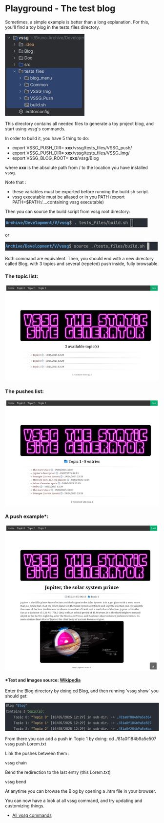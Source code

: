 
# Playground - The test blog

Sometimes, a simple example is better than a long explanation. For this, you'll find a toy blog in the tests_files
directory.

![image](pictures/toy_blog.png)

This directory contains all needed files to generate a toy project blog, and start using vssg's commands.

In order to build it, you have 5 thing to do:

- export VSSG_PUSH_DIR= **xxx**/vssg/tests_files/VSSG_push/
- export VSSG_PUSH_DIR= **xxx**/vssg/tests_files/VSSG_Img/
- export VSSG_BLOG_ROOT= **xxx**/vssg/Blog

where **xxx** is the absolute path from / to the location you have installed vssg.

Note that :
- these variables must be exported before running the build.sh script.
- vssg executable must be aliased or in you PATH (export PATH=$PATH:/....containing vssg executable)

Then you can source the build script from vssg root directory:

![image](pictures/source1.png)

or

![image](pictures/source2.png)

Both command are equivalent.
Then, you should end with a new directory called Blog, with 3 topics and several (repeted) push inside, fully browsable.

### The topic list:

![image](pictures/blog0.png)


### The pushes list:

![image](pictures/blog1.png)


### A push example*:

![image](pictures/blog2.png)

#### *Text and Images source: [Wikipedia](https://en.wikipedia.org/wiki/Main_Page)

Enter the Blog directory by doing cd Blog, and then running 'vssg show' you should get:

![image](pictures/vssg_show.png)

From there you can add a push in Topic 1 by doing:
cd ./81a0f184b9a5e507
vssg push Lorem.txt

Link the pushes between them :

vssg chain

Bend the redirection to the last entry (this Lorem.txt)

vssg bend

At anytime you can browse the Blog by opening a .htm file in your browser.

You can now have a look at all vssg command, and try updating and customizing things.

- [All vssg commands](AllCommands.md)

